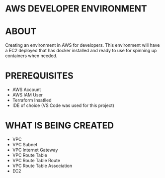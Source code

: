 # AWS DEVELOPER ENVIRONMENT

# ABOUT
Creating an environment in AWS for developers. This environment will have a EC2 deployed that has docker installed
and ready to use for spinning up containers when needed.

# PREREQUISITES
- AWS Account
- AWS IAM User
- Terraform Insatlled
- IDE of choice (VS Code was used for this project)

# WHAT IS BEING CREATED
- VPC
- VPC Subnet
- VPC Internet Gateway
- VPC Route Table
- VPC Route Table Route
- VPC Route Table Association
- EC2
